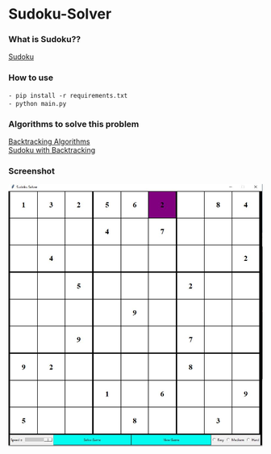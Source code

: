 # Sudoku-Solver

### What is Sudoku??
[Sudoku<br/>](https://en.wikipedia.org/wiki/Sudoku)

### How to use
```
- pip install -r requirements.txt
- python main.py
```

### Algorithms to solve this problem
[Backtracking Algorithms<br/>](https://www.geeksforgeeks.org/backtracking-algorithms/)
[Sudoku with Backtracking](https://www.geeksforgeeks.org/sudoku-backtracking-7/)

### Screenshot 
![alt text](https://github.com/hangtenz/Sudoku-Solver/blob/master/Screenshot.JPG)
